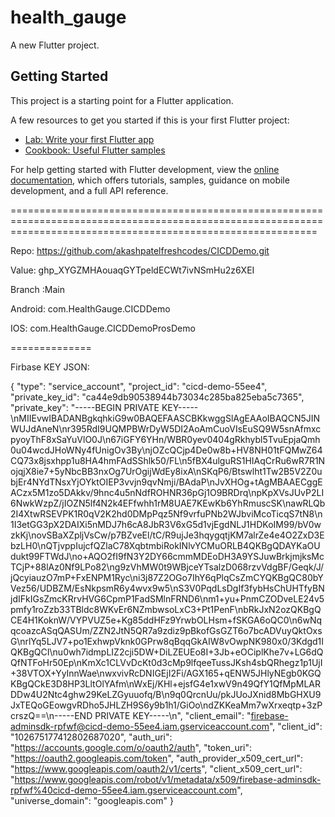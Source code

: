 # health_gauge

A new Flutter project.

## Getting Started

This project is a starting point for a Flutter application.

A few resources to get you started if this is your first Flutter project:

- [Lab: Write your first Flutter app](https://docs.flutter.dev/get-started/codelab)
- [Cookbook: Useful Flutter samples](https://docs.flutter.dev/cookbook)

For help getting started with Flutter development, view the
[online documentation](https://docs.flutter.dev/), which offers tutorials,
samples, guidance on mobile development, and a full API reference.


=================================================================================================================================================================





Repo: 
https://github.com/akashpatelfreshcodes/CICDDemo.git

Value:
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

Branch :Main


Android:
com.HealthGauge.CICDDemo

IOS:
com.HealthGauge.CICDDemoProsDemo


==============

Firbase KEY JSON:

{
  "type": "service_account",
  "project_id": "cicd-demo-55ee4",
  "private_key_id": "ca44e9db90538944b73034c285ba825eba5c7365",
  "private_key": "-----BEGIN PRIVATE KEY-----\nMIIEvwIBADANBgkqhkiG9w0BAQEFAASCBKkwggSlAgEAAoIBAQCN5JINWUJdAneN\nr395RdI9UQMPBWrDyW5DI2AoAmCuoVIsEuSQ9W5snAfmxcpyoyThF8xSaYuVlO0J\n67iGFY6YHn/WBR0yev0404gRkhybl5TvuEpjaQmh0u04wcdJHoWNy4fUnigOv3By\njOZcQCjp4De0w8b+HV8NH01tFQMwZ64CQ73x8jsxhpp1u8HA4hmFAdSShlk50/FL\n5fBX4ulguRS1HIAqCrRu6wR7R1NojqjX8ie7+5yNbcBB3nxOg7UrOgijWdEy8ixA\nSKqP6/Btswlht1Tw2B5V2Z0ubjEr4NYdTNsxYjOYktOIEP3vvjn9qvNmji/BAdaP\nJvXHOg+tAgMBAAECggEACzx5M1zo5DAkkv/9hnc4u5nNdfROHNR36pGj1O9BRDrq\npKpXVsJUvP2LI6NwkWzpZ/jIOZN5lf4N2k4EFfwhh1rM8UAE7KEwKb6YhRmuscSK\nawRLQb2I4XtwRSEVPK1R0qV2K2hd0DMpPqz5Nf9vrfuPNb2WJbviMcoTicqS7tN8\n1I3etGG3pX2DAIXi5nMDJ7h6cA8JbR3V6xG5d1vjEgdNLJ1HDKoIM99/bV0wzkKj\novSBaXZpljVsCw/p7BZveEl/tC/R9ujJe3hqygqtjKM7alrZe4e4O2ZxD3EbzLH0\nQTjvppIujcfQZlaC78XqbtmbiRokINlvYCMuORLB4QKBgQDAYKaOUdukt99FTWdJ\no+AQO2fI9fN3Y2DY66cmmMDEoDH3A9YSJuwBrkjmjksMcTCjP+88lAz0Nf9LPo82\ng9zVhMW0t9WBjceYTsalzD068rzvVdgBF/Geqk/J/jQcyiauzO7mP+FxENPM1Ryc\ni3j87Z2OGo7IhY6qPlqCsZmCYQKBgQC80bYVez56/UDBZM/EsNkpsmR6y4wvx9w5\nS3V0PqdLsDgIf3fybHsChUHTfyBNjdIFkIGsZmcKRrvHVG6CpmP1FadSMlnFRND6\nm1+yu+PnmCZODveLE24v5pmfy1roZzb33TBldc8WKvEr6NZmbwsoLxC3+Pt1PenF\nbRkJxN2ozQKBgQCE4H1KoknW/VYPVUZ5e+Kg85ddHFz9YrwbOLHsm+fSKGA6oQC0\n6wNqqcoazcASqQASUm/ZZN2JtN5QR7a9zdiz9pBkofGsGZT6o7bcADVuyQktOxsG\nrlYq5LJV7+po1ExhwpVknk0GPrw8qBqqGkAIW8vOwpNK980x0/3Kdgd1IQKBgQCI\nu0wh7idmpLIZ2cji5DW+DiLZEUEo8I+3Jb+eOCiplKhe7v+LG6dQQfNTFoHr50Ep\nKmXc1CLVvDcKt0d3cMp9lfqeeTussJKsh4sbQRhegz1p1UjI+38VTOX+YyInnWae\nwxvivRcDNIGEjI2Fi/AGX165+qENW5JHlyNEgb0KGQKBgQCkE3D8HP3LltOlYAfm\nWxEj/KHl+ejsfG4e1xwV9n49QfY1QfMpMLARDDw4U2Ntc4ghw29KeLZGyuuofq/B\n9q0QrcnUu/pkJUoJXnid8MbGHXU9JxTEQoGEowgvRDho5JHLZH9S6y9b1h1/GiOo\ndZKKeaMm7wXrxeqtp+3zPcrszQ==\n-----END PRIVATE KEY-----\n",
  "client_email": "firebase-adminsdk-rpfwf@cicd-demo-55ee4.iam.gserviceaccount.com",
  "client_id": "102675177412802687020",
  "auth_uri": "https://accounts.google.com/o/oauth2/auth",
  "token_uri": "https://oauth2.googleapis.com/token",
  "auth_provider_x509_cert_url": "https://www.googleapis.com/oauth2/v1/certs",
  "client_x509_cert_url": "https://www.googleapis.com/robot/v1/metadata/x509/firebase-adminsdk-rpfwf%40cicd-demo-55ee4.iam.gserviceaccount.com",
  "universe_domain": "googleapis.com"
}
